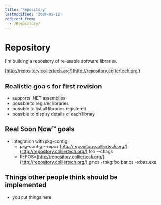 ```yaml
---
title: "Repository"
lastmodified: '2009-01-12'
redirect_from:
  - /Repository/
---
```


Repository
==========

I'm building a repository of re-usable software libraries.

[http://repository.colliertech.org/](http://repository.colliertech.org/)

Realistic goals for first revision
----------------------------------

-   supports .NET assemblies
-   possible to register libraries
-   possible to list all libraries registered
-   possible to display details of each library

Real Soon Now™ goals
--------------------

-   integration with pkg-config
    -   pkg-config --repos [http://repository.colliertech.org/](http://repository.colliertech.org/) foo --cflags
    -   REPOS=[http://repository.colliertech.org/](http://repository.colliertech.org/) gmcs -rpkg:foo bar.cs -o:baz.exe

Things other people think should be implemented
-----------------------------------------------

-   you put things here


